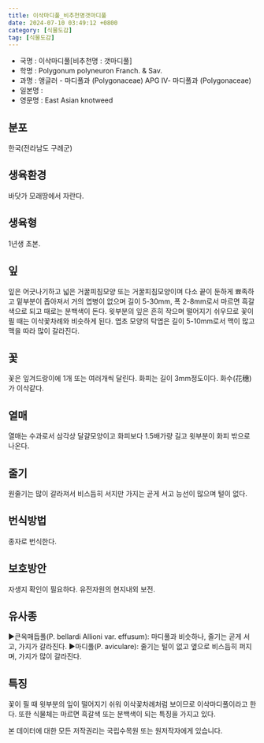 ```yaml
---
title: 이삭마디풀_비추천명갯마디풀
date: 2024-07-10 03:49:12 +0800
category: [식물도감]
tag: [식물도감]
---
```




- 국명 : 이삭마디풀[비추천명 : 갯마디풀]
- 학명 : Polygonum polyneuron Franch. & Sav.
- 과명 : 앵글러 - 마디풀과 (Polygonaceae) APG Ⅳ- 마디풀과 (Polygonaceae)
- 일본명 : 
- 영문명 : East Asian knotweed


## 분포
한국(전라남도 구례군) 
## 생육환경
바닷가 모래땅에서 자란다.
## 생육형
1년생 초본.
## 잎
잎은 어긋나기하고 넓은 거꿀피침모양 또는 거꿀피침모양이며 다소 끝이 둔하게 뾰족하고 밑부분이 좁아져서 거의 엽병이 없으며 길이 5-30mm, 폭 2-8mm로서 마르면 흑갈색으로 되고 때로는 분백색이 돈다. 윗부분의 잎은 흔히 작으며 떨어지기 쉬우므로 꽃이 필 때는 이삭꽃차례와 비슷하게 된다. 엽초 모양의 탁엽은 길이 5-10mm로서 맥이 많고 맥을 따라 많이 갈라진다.
## 꽃
꽃은 잎겨드랑이에 1개 또는 여러개씩 달린다. 화피는 길이 3mm정도이다. 화수(花穗)가 이삭같다.
## 열매
열매는 수과로서 삼각상 달걀모양이고 화피보다 1.5배가량 길고 윗부분이 화피 밖으로 나온다.
## 줄기
원줄기는 많이 갈라져서 비스듬히 서지만 가지는 곧게 서고 능선이 많으며 털이 없다.
## 번식방법
종자로 번식한다.
## 보호방안
자생지 확인이 필요하다. 유전자원의 현지내외 보전.
## 유사종
▶큰옥매듭풀(P. bellardi Allioni var. effusum): 마디풀과 비슷하나, 줄기는 곧게 서고, 가지가 갈라진다.▶마디풀(P. aviculare): 줄기는 털이 없고 옆으로 비스듬히 퍼지며, 가지가 많이 갈라진다.
## 특징
꽃이 필 때 윗부분의 잎이 떨어지기 쉬워 이삭꽃차례처럼 보이므로 이삭마디풀이라고 한다. 또한 식물체는 마르면 흑갈색 또는 분백색이 되는 특징을 가지고 있다.






본 데이터에 대한 모든 저작권리는 국립수목원 또는 원저작자에게 있습니다.
